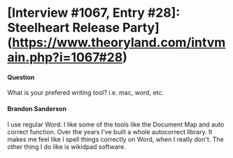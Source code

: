 # [Interview #1067, Entry #28]: Steelheart Release Party](https://www.theoryland.com/intvmain.php?i=1067#28)

#### Question

What is your prefered writing tool? i.e. mac, word, etc.

#### Brandon Sanderson

I use regular Word. I like some of the tools like the Document Map and auto correct function. Over the years I've built a whole autocorrect library. It makes me feel like I spell things correctly on Word, when I really don't. The other thing I do like is wikidpad software.

